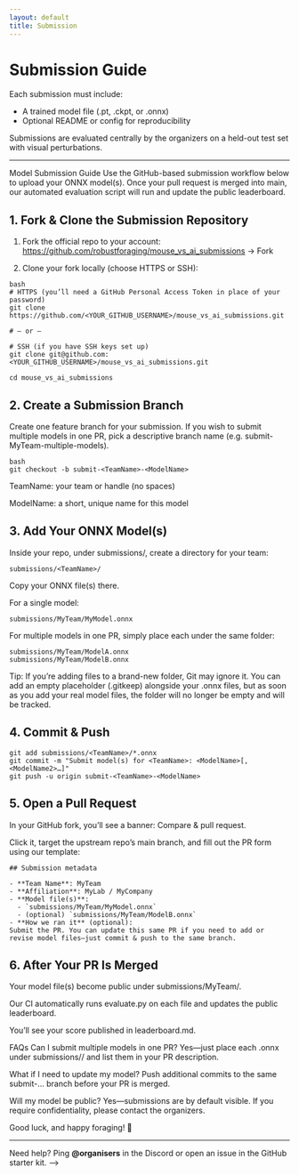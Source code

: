 ```yaml
---
layout: default
title: Submission
---
```


# Submission Guide

Each submission must include:
- A trained model file (.pt, .ckpt, or .onnx)
- Optional README or config for reproducibility

Submissions are evaluated centrally by the organizers on a held-out test set with visual perturbations.

---
Model Submission Guide
Use the GitHub-based submission workflow below to upload your ONNX model(s). Once your pull request is merged into main, our automated evaluation script will run and update the public leaderboard.

## 1. Fork & Clone the Submission Repository

1. Fork the official repo to your account:
https://github.com/robustforaging/mouse_vs_ai_submissions → Fork

2. Clone your fork locally (choose HTTPS or SSH):

```
bash
# HTTPS (you’ll need a GitHub Personal Access Token in place of your password)
git clone https://github.com/<YOUR_GITHUB_USERNAME>/mouse_vs_ai_submissions.git  

# — or —  

# SSH (if you have SSH keys set up)
git clone git@github.com:<YOUR_GITHUB_USERNAME>/mouse_vs_ai_submissions.git

cd mouse_vs_ai_submissions
```

## 2. Create a Submission Branch
Create one feature branch for your submission. If you wish to submit multiple models in one PR, pick a descriptive branch name (e.g. submit-MyTeam-multiple-models).

```
bash
git checkout -b submit-<TeamName>-<ModelName>
```

TeamName: your team or handle (no spaces)

ModelName: a short, unique name for this model

## 3. Add Your ONNX Model(s)
Inside your repo, under submissions/, create a directory for your team:

```
submissions/<TeamName>/
```

Copy your ONNX file(s) there.

For a single model:

```
submissions/MyTeam/MyModel.onnx
```

For multiple models in one PR, simply place each under the same folder:
```
submissions/MyTeam/ModelA.onnx
submissions/MyTeam/ModelB.onnx
```

Tip: If you’re adding files to a brand-new folder, Git may ignore it. You can add an empty placeholder (.gitkeep) alongside your .onnx files, but as soon as you add your real model files, the folder will no longer be empty and will be tracked.

## 4. Commit & Push

```
git add submissions/<TeamName>/*.onnx
git commit -m "Submit model(s) for <TeamName>: <ModelName>[, <ModelName2>…]"
git push -u origin submit-<TeamName>-<ModelName>
```

## 5. Open a Pull Request
In your GitHub fork, you’ll see a banner: Compare & pull request.

Click it, target the upstream repo’s main branch, and fill out the PR form using our template:

```
## Submission metadata

- **Team Name**: MyTeam  
- **Affiliation**: MyLab / MyCompany  
- **Model file(s)**: 
  - `submissions/MyTeam/MyModel.onnx`
  - (optional) `submissions/MyTeam/ModelB.onnx`
- **How we ran it** (optional): 
Submit the PR. You can update this same PR if you need to add or revise model files—just commit & push to the same branch.
```

## 6. After Your PR Is Merged
Your model file(s) become public under submissions/MyTeam/.

Our CI automatically runs evaluate.py on each file and updates the public leaderboard.

You’ll see your score published in leaderboard.md.

FAQs
Can I submit multiple models in one PR?
Yes—just place each .onnx under submissions/<TeamName>/ and list them in your PR description.

What if I need to update my model?
Push additional commits to the same submit-… branch before your PR is merged.

Will my model be public?
Yes—submissions are by default visible. If you require confidentiality, please contact the organizers.

Good luck, and happy foraging! 🎉



---

Need help? Ping **@organisers** in the Discord or open an issue in the GitHub starter kit.
-->
